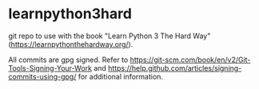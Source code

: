 # learnpython3hard

git repo to use with the book "Learn Python 3 The Hard Way" (https://learnpythonthehardway.org/).

All commits are gpg signed.  Refer to https://git-scm.com/book/en/v2/Git-Tools-Signing-Your-Work and https://help.github.com/articles/signing-commits-using-gpg/ for additional information. 
